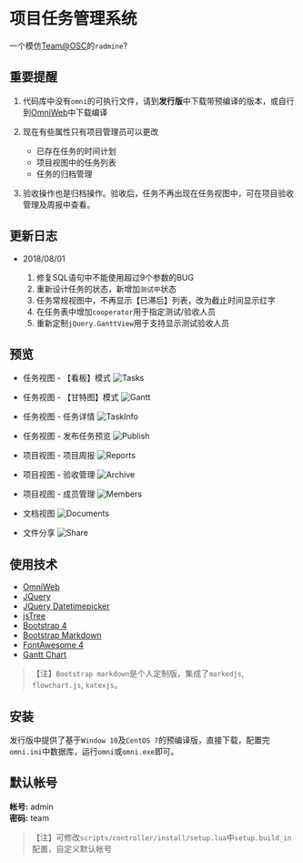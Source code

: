 # 项目任务管理系统

一个模仿[Team@OSC](https://team.oschina.net)的`radmine`?

## 重要提醒

1. 代码库中没有`omni`的可执行文件，请到**发行版**中下载带预编译的版本，或自行到[OmniWeb](https://gitee.com/love_linger/OmniWeb.git)中下载编译

2. 现在有些属性只有项目管理员可以更改

    * 已存在任务的时间计划
    * 项目视图中的任务列表
    * 任务的归档管理

3. 验收操作也是归档操作。验收后，任务不再出现在任务视图中，可在项目验收管理及周报中查看。

## 更新日志

* 2018/08/01

    1. 修复SQL语句中不能使用超过9个参数的BUG
    2. 重新设计任务的状态，新增加`测试中`状态
    3. 任务常规视图中，不再显示【已滞后】列表，改为截止时间显示红字
    4. 在任务表中增加`cooperator`用于指定测试/验收人员
    5. 重新定制`jQuery.GanttView`用于支持显示测试验收人员 

## 预览

* 任务视图 - 【看板】模式
![Tasks](/preview/preview.png)

* 任务视图 - 【甘特图】模式
![Gantt](/preview/gantt.png)

* 任务视图 - 任务详情
![TaskInfo](/preview/task.png)

* 任务视图 - 发布任务预览
![Publish](/preview/publish.png)

* 项目视图 - 项目周报
![Reports](/preview/reports.png)

* 项目视图 - 验收管理
![Archive](/preview/archive.png)

* 项目视图 - 成员管理
![Members](/preview/members.png)

* 文档视图
![Documents](/preview/documents.png)

* 文件分享
![Share](/preview/share.png)

## 使用技术

* [OmniWeb](https://gitee.com/love_linger/OmniWeb.git)
* [JQuery](https://jquery.com)
* [JQuery Datetimepicker](https://github.com/xdan/datetimepicker)
* [jsTree](https://www.jstree.com)
* [Bootstrap 4](http://getbootstrap.com/)
* [Bootstrap Markdown](https://github.com/toopay/bootstrap-markdown)
* [FontAwesome 4](http://www.fontawesome.com.cn/)
* [Gantt Chart](https://github.com/982964399/jQuery-ganttView)

> 【注】`Bootstrap markdown`是个人定制版，集成了`markedjs`, `flowchart.js`, `katexjs`。

## 安装

发行版中提供了基于`Window 10`及`CentOS 7`的预编译版，直接下载，配置完`omni.ini`中数据库，运行`omni`或`omni.exe`即可。

## 默认帐号

**帐号:** admin  
**密码:** team

>【注】可修改`scripts/controller/install/setup.lua`中`setup.build_in`配置，自定义默认帐号